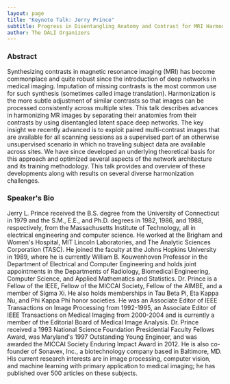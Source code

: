 ```yaml
---
layout: page
title: "Keynote Talk: Jerry Prince"
subtitle: Progress in Disentangling Anatomy and Contrast for MRI Harmonization
author: The DALI Organizers
---
```


### Abstract

Synthesizing contrasts in magnetic resonance imaging (MRI) has become commonplace and quite robust since the introduction of deep networks in medical imaging.  Imputation of missing contrasts is the most common use for such synthesis (sometimes called image translation).   Harmonization is the more subtle adjustment of similar contrasts so that images can be processed consistently across multiple sites. This talk describes advances in harmonizing MR images by separating their anatomies from their contrasts by using disentangled latent space deep networks.  The key insight we recently advanced is to exploit paired multi-contrast images that are available for all scanning sessions as a supervised part of an otherwise unsupervised scenario in which no traveling subject data are available across sites. We have since developed an underlying theoretical basis for this approach and optimized several aspects of the network architecture and its training methodology.  This talk provides and overview of these developments along with results on several diverse harmonization challenges.

### Speaker's Bio

Jerry L. Prince received the B.S. degree from the University of Connecticut in 1979 and the S.M., E.E., and Ph.D. degrees in 1982, 1986, and 1988, respectively, from the Massachusetts Institute of Technology, all in electrical engineering and computer science.  He worked at the Brigham and Women's Hospital, MIT Lincoln Laboratories, and The Analytic Sciences Corporation (TASC). He joined the faculty at the Johns Hopkins University in 1989, where he is currently William B. Kouwenhoven Professor in the Department of Electrical and Computer Engineering and holds joint appointments in the Departments of Radiology, Biomedical Engineering, Computer Science, and Applied Mathematics and Statistics. Dr. Prince is a Fellow of the IEEE, Fellow of the MICCAI Society, Fellow of the AIMBE, and a member of Sigma Xi. He also holds memberships in Tau Beta Pi, Eta Kappa Nu, and Phi Kappa Phi honor societies.  He was an Associate Editor of IEEE Transactions on Image Processing from 1992-1995, an Associate Editor of IEEE Transactions on Medical Imaging from 2000-2004 and is currently a member of the Editorial Board of Medical Image Analysis. Dr. Prince received a 1993 National Science Foundation Presidential Faculty Fellows Award, was Maryland's 1997 Outstanding Young Engineer, and was awarded the MICCAI Society Enduring Impact Award in 2012.  He is also co-founder of Sonavex, Inc., a biotechnology company based in Baltimore, MD.  His current research interests are in image processing, computer vision, and machine learning with primary application to medical imaging; he has published over 500 articles on these subjects.
